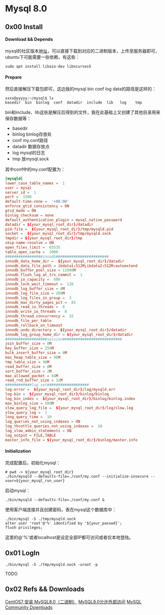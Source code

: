 # Mysql 8.0 

## 0x00 Install

#### Download && Depends

mysql的社区版本[地址](https://dev.mysql.com/downloads/)，可以直接下载到对应的二进制版本，上传至服务器即可，ubuntu下可能需要一些依赖，有这些：

```shell
sudo apt install libaio-dev libncurses5
```

#### Prepare

然后直接解压下载包即可，这边我的mysql bin conf log data的路径是这样的：

```shell
xxxx@yyyyy:~/mysql$ ls
basedir  bin  binlog  conf  datadir  include  lib   log    tmp
```

bin和include、lib这些是解压后得到的文件，我在此基础上又创建了其他目录用来保存数据等：

* basedir
* binlog binlog存放处
* conf my.conf路径
* datadir 数据存放点
* log mysql的日志
* tmp 放mysql.sock

其中conf中的my.conf配置为：

```conf
[mysqld]
lower_case_table_names =  1
user = mysql
server_id =  1
port =  3306
default-time-zone =  '+08:00'
enforce_gtid_consistency = ON
gtid_mode = ON
binlog_checksum = none
default_authentication_plugin = mysql_native_password
datadir = ${your_mysql_root_dir}/datadir
pid-file =  ${your_mysql_root_dir}/tmp/mysqld.pid
socket =  ${your_mysql_root_dir}/tmp/mysqld.sock
tmpdir = ${your_mysql_root_dir}/tmp
skip-name-resolve = ON
open_files_limit =  65535
table_open_cache =  2000
#################innodb########################
innodb_data_home_dir =  ${your_mysql_root_dir}/datadir
innodb_data_file_path = ibdata1:512M;ibdata2:512M:autoextend
innodb_buffer_pool_size = 12000M
innodb_flush_log_at_trx_commit =  1
innodb_io_capacity =  600
innodb_lock_wait_timeout =  120
innodb_log_buffer_size = 8M
innodb_log_file_size = 200M
innodb_log_files_in_group =  3
innodb_max_dirty_pages_pct =  85
innodb_read_io_threads =  8
innodb_write_io_threads =  8
innodb_thread_concurrency =  32
innodb_file_per_table
innodb_rollback_on_timeout
innodb_undo_directory =  ${your_mysql_root_dir}/datadir
innodb_log_group_home_dir = ${your_mysql_root_dir}/datadir
###################session###########################
join_buffer_size = 8M
key_buffer_size = 256M
bulk_insert_buffer_size = 8M
max_heap_table_size = 96M
tmp_table_size = 96M
read_buffer_size = 8M
sort_buffer_size = 2M
max_allowed_packet = 64M
read_rnd_buffer_size = 32M
############log set###################
log-error =  ${your_mysql_root_dir}/log/mysqld.err
log-bin =  ${your_mysql_root_dir}/binlog/binlog
log_bin_index =  ${your_mysql_root_dir}/binlog/binlog.index
max_binlog_size = 500M
slow_query_log_file =  ${your_mysql_root_dir}/log/slow.log
slow_query_log =  1
long_query_time =  10
log_queries_not_using_indexes = ON
log_throttle_queries_not_using_indexes =  10
log_slow_admin_statements = ON
log_output = FILE,TABLE
master_info_file = ${your_mysql_root_dir}/binlog/master.info
```

#### Initialization

完成配置后，初始化mysql：

```shell
# pwd -> ${your_mysql_root_dir}
./bin/mysqld --defaults-file=./conf/my.conf --initialize-insecure --user=${your_mysql_run_user}
```

启动mysql：

```shell
./bin/mysqld --defaults-file=./conf/my.conf &
```

使用客户端连接并且创建密码，表在mysql这个数据库中：

```
./bin/mysql -S ./tmp/mysqld.sock
alter user 'root'@'%' identified by '${your_passwd}';
flush privileges;
```

这里的@'%'或者localhost是设定全部IP都可访问或者仅本地登陆。

## 0x01 LogIn

```shell
./bin/mysql -S ./tmp/mysqld.sock -uroot -p
```

TODO

## 0x02 Refs && Downloads

[CentOS7 安装 MySQL8.0（二进制）](https://learnku.com/articles/38858)
[MySQL8.0允许外部访问](https://blog.csdn.net/h996666/article/details/80921913)
[ MySQL Community Downloads](https://dev.mysql.com/downloads/)

